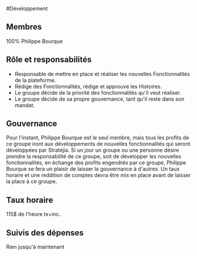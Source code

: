 #Développement 

## Membres 
100% Philippe Bourque 

## Rôle et responsabilités 
- Responsable de mettre en place et réaliser les nouvelles Fonctionnalités de la plateforme.
- Rédige des Fonctionnalités, rédige et approuve les Histoires.
- Le groupe décide de la priorité des fonctionnalités qu'il veut réaliser.
- Le groupe décide de sa propre gouvernance, tant qu'il reste dans son mandat.

## Gouvernance
Pour l'instant, Philippe Bourque est le seul membre, mais tous les profits de ce groupe iront aux développements de nouvelles fonctionnalités qui seront développées par Stratéjia. Si un jour un groupe ou une personne désire prendre la responsabilité de ce groupe, soit de développer les nouvelles fonctionnalités, en échange des profits engendrés par ce groupe, Philippe Bourque se fera un plaisir de laisser la gouvernance à d'autres. Un taux horaire et une reddition de comptes devra être mis en place avant de laisser la place à ce groupe. 

## Taux horaire
115$ de l'heure tx+inc.

## Suivis des dépenses 
Rien jusqu'à maintenant
